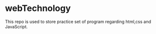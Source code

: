 # webTechnology
This repo is used to store practice set of program regarding html,css and JavaScript.
